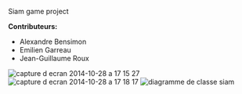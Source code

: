 Siam game project

**Contributeurs:**
- Alexandre Bensimon
- Emilien Garreau
- Jean-Guillaume Roux

![capture d ecran 2014-10-28 a 17 15 27](https://cloud.githubusercontent.com/assets/9430924/4812041/3c251a5e-5ebe-11e4-93f9-71ecbea019c7.png)
![capture d ecran 2014-10-28 a 17 18 17](https://cloud.githubusercontent.com/assets/9430924/4812018/0f9ae536-5ebe-11e4-829d-d609223a2059.png)
![diagramme de classe siam](https://cloud.githubusercontent.com/assets/9430924/4811927/71227112-5ebd-11e4-8bf8-6a3e68e3f3f5.jpg)
